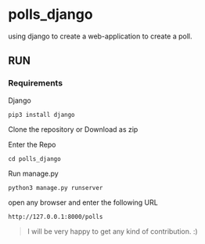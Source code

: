 # polls_django
using django to create a web-application to create a poll.

## RUN

### Requirements

Django

`pip3 install django`

Clone the repository or Download as zip

Enter the Repo

`cd polls_django`

Run manage.py

`python3 manage.py runserver`

open any browser and enter the following URL

`http://127.0.0.1:8000/polls`

>I will be very happy to get any kind of contribution. :)
